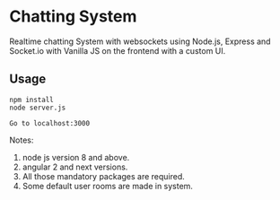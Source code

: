 # Chatting System
Realtime chatting System with websockets using Node.js, Express and Socket.io with Vanilla JS on the frontend with a custom UI.
## Usage
```
npm install
node server.js

Go to localhost:3000
```

Notes:
1. node js version 8 and above.
2. angular 2 and next versions.
3. All those mandatory packages are required.
4. Some default user rooms are made in system.
